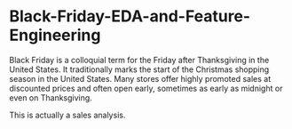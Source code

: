 # Black-Friday-EDA-and-Feature-Engineering

Black Friday is a colloquial term for the Friday after Thanksgiving in the United States. 
It traditionally marks the start of the Christmas shopping season in the United States. 
Many stores offer highly promoted sales at discounted prices and often open early, sometimes as early as midnight 
or even on Thanksgiving.

This is actually a sales analysis.
